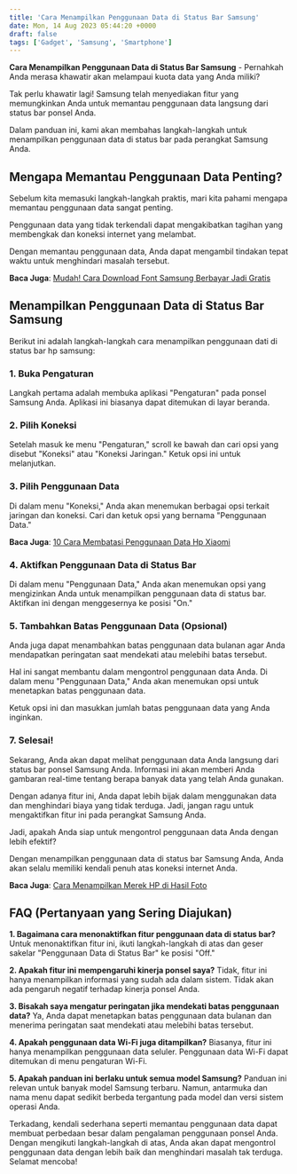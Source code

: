 ```yaml
---
title: 'Cara Menampilkan Penggunaan Data di Status Bar Samsung'
date: Mon, 14 Aug 2023 05:44:20 +0000
draft: false
tags: ['Gadget', 'Samsung', 'Smartphone']
---
```


**Cara Menampilkan Penggunaan Data di Status Bar Samsung** - Pernahkah Anda merasa khawatir akan melampaui kuota data yang Anda miliki?

Tak perlu khawatir lagi! Samsung telah menyediakan fitur yang memungkinkan Anda untuk memantau penggunaan data langsung dari status bar ponsel Anda.

Dalam panduan ini, kami akan membahas langkah-langkah untuk menampilkan penggunaan data di status bar pada perangkat Samsung Anda.

**Mengapa Memantau Penggunaan Data Penting?**
---------------------------------------------

Sebelum kita memasuki langkah-langkah praktis, mari kita pahami mengapa memantau penggunaan data sangat penting.

Penggunaan data yang tidak terkendali dapat mengakibatkan tagihan yang membengkak dan koneksi internet yang melambat.

Dengan memantau penggunaan data, Anda dapat mengambil tindakan tepat waktu untuk menghindari masalah tersebut.

**Baca Juga**: [Mudah! Cara Download Font Samsung Berbayar Jadi Gratis](https://blog.ajiekusumadhany.com/cara-download-font-samsung-berbayar-jadi-gratis/)

Menampilkan Penggunaan Data di Status Bar Samsung
-------------------------------------------------

Berikut ini adalah langkah-langkah cara menampilkan penggunaan dati di status bar hp samsung:

### **1\. Buka Pengaturan**

Langkah pertama adalah membuka aplikasi "Pengaturan" pada ponsel Samsung Anda. Aplikasi ini biasanya dapat ditemukan di layar beranda.

### **2\. Pilih Koneksi**

Setelah masuk ke menu "Pengaturan," scroll ke bawah dan cari opsi yang disebut "Koneksi" atau "Koneksi Jaringan." Ketuk opsi ini untuk melanjutkan.

### **3\. Pilih Penggunaan Data**

Di dalam menu "Koneksi," Anda akan menemukan berbagai opsi terkait jaringan dan koneksi. Cari dan ketuk opsi yang bernama "Penggunaan Data."

**Baca Juga**: [10 Cara Membatasi Penggunaan Data Hp Xiaomi](https://blog.ajiekusumadhany.com/10-cara-membatasi-penggunaan-data-hp-xiaomi/)

### **4\. Aktifkan Penggunaan Data di Status Bar**

Di dalam menu "Penggunaan Data," Anda akan menemukan opsi yang mengizinkan Anda untuk menampilkan penggunaan data di status bar. Aktifkan ini dengan menggesernya ke posisi "On."

### **5\. Tambahkan Batas Penggunaan Data (Opsional)**

Anda juga dapat menambahkan batas penggunaan data bulanan agar Anda mendapatkan peringatan saat mendekati atau melebihi batas tersebut.

Hal ini sangat membantu dalam mengontrol penggunaan data Anda. Di dalam menu "Penggunaan Data," Anda akan menemukan opsi untuk menetapkan batas penggunaan data.

Ketuk opsi ini dan masukkan jumlah batas penggunaan data yang Anda inginkan.

### **7\. Selesai!**

Sekarang, Anda akan dapat melihat penggunaan data Anda langsung dari status bar ponsel Samsung Anda. Informasi ini akan memberi Anda gambaran real-time tentang berapa banyak data yang telah Anda gunakan.

Dengan adanya fitur ini, Anda dapat lebih bijak dalam menggunakan data dan menghindari biaya yang tidak terduga. Jadi, jangan ragu untuk mengaktifkan fitur ini pada perangkat Samsung Anda.

Jadi, apakah Anda siap untuk mengontrol penggunaan data Anda dengan lebih efektif?

Dengan menampilkan penggunaan data di status bar Samsung Anda, Anda akan selalu memiliki kendali penuh atas koneksi internet Anda.

**Baca Juga**: [Cara Menampilkan Merek HP di Hasil Foto](https://blog.ajiekusumadhany.com/cara-menampilkan-merek-hp-di-kamera-samsung/)

**FAQ (Pertanyaan yang Sering Diajukan)**
-----------------------------------------

**1\. Bagaimana cara menonaktifkan fitur penggunaan data di status bar?** Untuk menonaktifkan fitur ini, ikuti langkah-langkah di atas dan geser sakelar "Penggunaan Data di Status Bar" ke posisi "Off."

**2\. Apakah fitur ini mempengaruhi kinerja ponsel saya?** Tidak, fitur ini hanya menampilkan informasi yang sudah ada dalam sistem. Tidak akan ada pengaruh negatif terhadap kinerja ponsel Anda.

**3\. Bisakah saya mengatur peringatan jika mendekati batas penggunaan data?** Ya, Anda dapat menetapkan batas penggunaan data bulanan dan menerima peringatan saat mendekati atau melebihi batas tersebut.

**4\. Apakah penggunaan data Wi-Fi juga ditampilkan?** Biasanya, fitur ini hanya menampilkan penggunaan data seluler. Penggunaan data Wi-Fi dapat ditemukan di menu pengaturan Wi-Fi.

**5\. Apakah panduan ini berlaku untuk semua model Samsung?** Panduan ini relevan untuk banyak model Samsung terbaru. Namun, antarmuka dan nama menu dapat sedikit berbeda tergantung pada model dan versi sistem operasi Anda.

Terkadang, kendali sederhana seperti memantau penggunaan data dapat membuat perbedaan besar dalam pengalaman penggunaan ponsel Anda. Dengan mengikuti langkah-langkah di atas, Anda akan dapat mengontrol penggunaan data dengan lebih baik dan menghindari masalah tak terduga. Selamat mencoba!